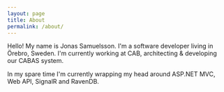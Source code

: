 ```yaml
---
layout: page
title: About
permalink: /about/
---
```


Hello! My name is Jonas Samuelsson. I'm a software developer living in Örebro, Sweden. I'm currently working at CAB, architecting & developing our CABAS system.

In my spare time I'm currently wrapping my head around ASP.NET MVC, Web API, SignalR and RavenDB.
